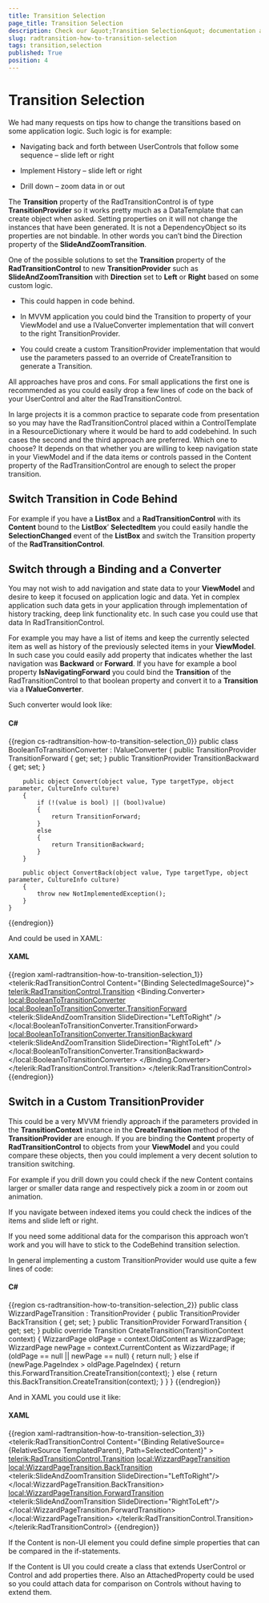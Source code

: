 ```yaml
---
title: Transition Selection
page_title: Transition Selection
description: Check our &quot;Transition Selection&quot; documentation article for the RadTransitionControl WPF control.
slug: radtransition-how-to-transition-selection
tags: transition,selection
published: True
position: 4
---
```


# Transition Selection

We had many requests on tips how to change the transitions based on some application logic. Such logic is for example:

* Navigating back and forth between UserControls that follow some sequence – slide left or right

* Implement History – slide left or right

* Drill down – zoom data in or out

The __Transition__ property of the RadTransitionControl is of type __TransitionProvider__ so it works pretty much as a DataTemplate that can create object when asked. Setting properties on it will not change the instances that have been generated. It is not a DependencyObject so its properties are not bindable. In other words you can’t bind the Direction property of the __SlideAndZoomTransition__.    

One of the possible solutions to set the __Transition__ property of the __RadTransitionControl__ to new __TransitionProvider__ such as __SlideAndZoomTransition__ with __Direction__ set to __Left__ or __Right__ based on some custom logic.    

* This could happen in code behind.

* In MVVM application you could bind the Transition to property of your ViewModel and use a IValueConverter implementation that will convert to the right TransitionProvider.

* You could create a custom TransitionProvider implementation that would use the parameters passed to an override of CreateTransition to generate a Transition.

All approaches have pros and cons. For small applications the first one is recommended as you could easily drop a few lines of code on the back of your UserControl and alter the RadTransitionControl.	

In large projects it is a common practice to separate code from presentation so you may have the RadTransitionControl placed within a ControlTemplate in a ResourceDictionary where it would be hard to add codebehind. In such cases the second and the third approach are preferred. Which one to choose? It depends on that whether you are willing to keep navigation state in your ViewModel and if the data items or controls passed in the Content property of the RadTransitionControl are enough to select the proper transition.	

## Switch Transition in Code Behind

For example if you have a __ListBox__ and a __RadTransitionControl__ with its __Content__ bound to the __ListBox__’ __SelectedItem__ you could easily handle the __SelectionChanged__ event of the __ListBox__ and switch the Transition property of the __RadTransitionControl__.

## Switch through a Binding and a Converter

You may not wish to add navigation and state data to your __ViewModel__ and desire to keep it focused on application logic and data. Yet in complex application such data gets in your application through implementation of history tracking, deep link functionality etc. In such case you could use that data In RadTransitionControl.

For example you may have a list of items and keep the currently selected item as well as history of the previously selected items in your __ViewModel__. In such case you could easily add property that indicates whether the last navigation was __Backward__ or __Forward__. If you have for example a bool property __IsNavigatingForward__ you could bind the __Transition__ of the RadTransitionControl to that boolean property and convert it to a __Transition__ via a __IValueConverter__.

Such converter would look like:

#### __C#__

{{region cs-radtransition-how-to-transition-selection_0}}
	public class BooleanToTransitionConverter : IValueConverter
	{
	    public TransitionProvider TransitionForward { get; set; }
	    public TransitionProvider TransitionBackward { get; set; }
	
	    public object Convert(object value, Type targetType, object parameter, CultureInfo culture)
	    {
	        if (!(value is bool) || (bool)value)
	        {
	            return TransitionForward;
	        }
	        else
	        {
	            return TransitionBackward;
	        }
	    }
	
	    public object ConvertBack(object value, Type targetType, object parameter, CultureInfo culture)
	    {
	        throw new NotImplementedException();
	    }
	}
{{endregion}}

And could be used in XAML:

#### __XAML__

{{region xaml-radtransition-how-to-transition-selection_1}}
	<telerik:RadTransitionControl Content="{Binding SelectedImageSource}">
	    <telerik:RadTransitionControl.Transition>
	        <Binding Path="IsNavigatingForward">
	            <Binding.Converter>
	                <local:BooleanToTransitionConverter>
	                    <local:BooleanToTransitionConverter.TransitionForward>
	                        <telerik:SlideAndZoomTransition SlideDirection="LeftToRight" />
	                    </local:BooleanToTransitionConverter.TransitionForward>
	                    <local:BooleanToTransitionConverter.TransitionBackward>
	                        <telerik:SlideAndZoomTransition SlideDirection="RightToLeft" />
	                    </local:BooleanToTransitionConverter.TransitionBackward>
	                </local:BooleanToTransitionConverter>
	            </Binding.Converter>
	        </Binding>
	    </telerik:RadTransitionControl.Transition>
	</telerik:RadTransitionControl>
{{endregion}}

## Switch in a Custom TransitionProvider

This could be a very MVVM friendly approach if the parameters provided in the __TransitionContext__ instance in the __CreateTransition__ method of the __TransitionProvider__ are enough. If you are binding the __Content__ property of __RadTransitionControl__ to objects from your __ViewModel__ and you could compare these objects, then you could implement a very decent solution to transition switching.	

For example if you drill down you could check if the new Content contains larger or smaller data range and respectively pick a zoom in or zoom out animation.	

If you navigate between indexed items you could check the indices of the items and slide left or right.	

If you need some additional data for the comparison this approach won’t work and you will have to stick to the CodeBehind transition selection.	

In general implementing a custom TransitionProvider would use quite a few lines of code:	

#### __C#__

{{region cs-radtransition-how-to-transition-selection_2}}
	public class WizzardPageTransition : TransitionProvider
	{
	    public TransitionProvider BackTransition { get; set; }
	    public TransitionProvider ForwardTransition { get; set; }
	    public override Transition CreateTransition(TransitionContext context)
	    {
	        WizzardPage oldPage = context.OldContent as WizzardPage;
	        WizzardPage newPage = context.CurrentContent as WizzardPage;
	        if (oldPage == null || newPage == null)
	        {
	            return null;
	        }
	        else if (newPage.PageIndex > oldPage.PageIndex)
	        {
	            return this.ForwardTransition.CreateTransition(context);
	        }
	        else
	        {
	            return this.BackTransition.CreateTransition(context);
	        }
	    }
	}
{{endregion}}

And in XAML you could use it like:

#### __XAML__

{{region xaml-radtransition-how-to-transition-selection_3}}
	<telerik:RadTransitionControl Content="{Binding RelativeSource={RelativeSource TemplatedParent}, Path=SelectedContent}" >
	    <telerik:RadTransitionControl.Transition>
	        <local:WizzardPageTransition>
	            <local:WizzardPageTransition.BackTransition>
	                <telerik:SlideAndZoomTransition SlideDirection="LeftToRight"/>
	            </local:WizzardPageTransition.BackTransition>
	            <local:WizzardPageTransition.ForwardTransition>
	                <telerik:SlideAndZoomTransition SlideDirection="RightToLeft"/>
	            </local:WizzardPageTransition.ForwardTransition>
	        </local:WizzardPageTransition>
	    </telerik:RadTransitionControl.Transition>
	</telerik:RadTransitionControl>
{{endregion}}

If the Content is non-UI element you could define simple properties that can be compared in the if-statements.      	

If the Content is UI you could create a class that extends UserControl or Control and add properties there. Also an AttachedProperty could be used so you could attach data for comparison on Controls without having to extend them.      	
